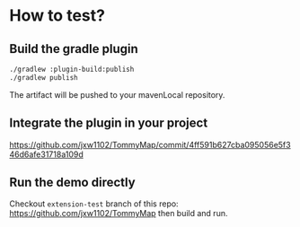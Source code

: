 # How to test?

## Build the gradle plugin
```bash
./gradlew :plugin-build:publish
./gradlew publish
```
The artifact will be pushed to your mavenLocal repository.

## Integrate the plugin in your project
https://github.com/jxw1102/TommyMap/commit/4ff591b627cba095056e5f346d6afe31718a109d

## Run the demo directly
Checkout `extension-test` branch of this repo: https://github.com/jxw1102/TommyMap then build and run.
